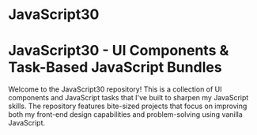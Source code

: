 # JavaScript30

# JavaScript30 - UI Components & Task-Based JavaScript Bundles

Welcome to the JavaScript30 repository! This is a collection of UI components and JavaScript tasks that I've built to sharpen my JavaScript skills. The repository features bite-sized projects that focus on improving both my front-end design capabilities and problem-solving using vanilla JavaScript.
